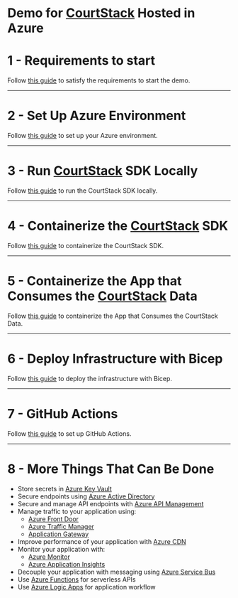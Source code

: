 # Demo for [CourtStack](https://courtstack.org) Hosted in Azure

# 1 - Requirements to start

Follow [this guide](ReadMeResources/Requirements.md) to satisfy the requirements to start the demo.

---

# 2 - Set Up Azure Environment

Follow [this guide](ReadMeResources/SetUpAzure.md) to set up your Azure environment.

---

# 3 - Run [CourtStack](https://courtstack.org) SDK Locally

Follow [this guide](ReadMeResources/RunSDK.md) to run the CourtStack SDK locally.

---

# 4 - Containerize the [CourtStack](https://courtstack.org) SDK

Follow [this guide](ReadMeResources/ContainerizeSDK.md) to containerize the CourtStack SDK.

---

# 5 - Containerize the App that Consumes the [CourtStack](https://courtstack.org) Data

Follow [this guide](ReadMeResources/ContainerizeApp.md) to containerize the App that Consumes the CourtStack Data.

---

# 6 - Deploy Infrastructure with Bicep

Follow [this guide](ReadMeResources/DeployBicep.md) to deploy the infrastructure with Bicep.

---

# 7 - GitHub Actions

Follow [this guide](ReadMeResources/GitHubActions.md) to set up GitHub Actions.

---

# 8 - More Things That Can Be Done

* Store secrets in [Azure Key Vault](https://learn.microsoft.com/en-us/azure/key-vault/general/basic-concepts)
* Secure endpoints using [Azure Active Directory](https://docs.microsoft.com/en-us/azure/active-directory)
* Secure and manage API endpoints with [Azure API Management](https://docs.microsoft.com/en-us/azure/api-management)
* Manage traffic to your application using:
  * [Azure Front Door](https://docs.microsoft.com/en-us/azure/frontdoor/front-door-overview)
  * [Azure Traffic Manager](https://docs.microsoft.com/en-us/azure/traffic-manager/traffic-manager-overview)
  * [Application Gateway](https://docs.microsoft.com/en-us/azure/application-gateway/overview)
* Improve performance of your application with [Azure CDN](https://docs.microsoft.com/en-us/azure/cdn/cdn-overview)
* Monitor your application with:
  * [Azure Monitor](https://docs.microsoft.com/en-us/azure/azure-monitor/overview)
  * [Azure Application Insights](https://docs.microsoft.com/en-us/azure/azure-monitor/app/app-insights-overview)
* Decouple your application with messaging using [Azure Service Bus](https://docs.microsoft.com/en-us/azure/service-bus-messaging/service-bus-messaging-overview)
* Use [Azure Functions](https://docs.microsoft.com/en-us/azure/azure-functions/functions-overview) for serverless APIs
* Use [Azure Logic Apps](https://docs.microsoft.com/en-us/azure/logic-apps/logic-apps-overview) for application workflow
